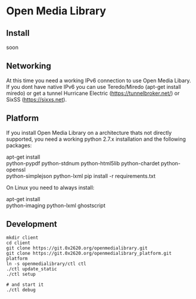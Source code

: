 Open Media Library
==================

Install
-------

 soon

Networking
----------

At this time you need a working IPv6 connection to use Open Media Libary.
If you dont have native IPv6 you can use Teredo/Miredo (apt-get install miredo)
or get a tunnel Hurricane Electric (https://tunnelbroker.net/)
or SixSS (https://sixxs.net).

Platform
----------

If you install Open Media Library on a architecture thats not directly supported,
you need a working python 2.7.x installation and the following packages:

 apt-get install \
    python-pypdf python-stdnum python-html5lib python-chardet python-openssl \
    python-simplejson python-lxml
 pip install -r requirements.txt

On Linux you need to always install:

 apt-get install \
    python-imaging  python-lxml ghostscript

Development
-----------

    mkdir client
    cd client
    git clone https://git.0x2620.org/openmedialibrary.git
    git clone https://git.0x2620.org/openmedialibrary_platform.git platform
    ln -s openmedialibrary/ctl ctl
    ./ctl update_static
    ./ctl setup

    # and start it
    ./ctl debug
